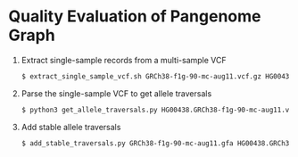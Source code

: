 # Quality Evaluation of Pangenome Graph

1. Extract single-sample records from a multi-sample VCF

	```sh
	$ extract_single_sample_vcf.sh GRCh38-f1g-90-mc-aug11.vcf.gz HG00438
	```

2. Parse the single-sample VCF to get allele traversals

	```sh
	$ python3 get_allele_traversals.py HG00438.GRCh38-f1g-90-mc-aug11.vcf.gz
	```

3. Add stable allele traversals

	```sh
	$ add_stable_traversals.py GRCh38-f1g-90-mc-aug11.gfa HG00438.GRCh38-f1g-90-mc-aug11.allele_traversals.txt
	```
